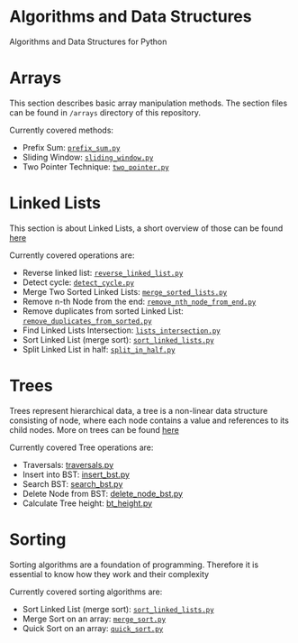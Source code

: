 # Algorithms and Data Structures
Algorithms and Data Structures for Python

# Arrays

This section describes basic array manipulation methods.
The section files can be found in `/arrays` directory of this repository.

Currently covered methods:
* Prefix Sum: [`prefix_sum.py`](/algorithms/arrays/prefix_sum.py)
* Sliding Window: [`sliding_window.py`](/algorithms/arrays/sliding_window.py)
* Two Pointer Technique: [`two_pointer.py`](/algorithms/arrays/two_pointer.py)

# Linked Lists

This section is about Linked Lists, a short overview of those can be found [here](/algorithms/linked_lists/README.md)

Currently covered operations are:
* Reverse linked list: [`reverse_linked_list.py`](/algorithms/linked_lists/reverse_linked_list.py)
* Detect cycle: [`detect_cycle.py`](/algorithms/linked_lists/detect_cycle.py)
* Merge Two Sorted Linked Lists: [`merge_sorted_lists.py`](/algorithms/linked_lists/merge_sorted_lists.py)
* Remove n-th Node from the end: [`remove_nth_node_from_end.py`](/algorithms/linked_lists/remove_nth_node_from_end.py)
* Remove duplicates from sorted Linked List: [`remove_duplicates_from_sorted.py`](/algorithms/linked_lists/remove_duplicates_from_sorted.py)
* Find Linked Lists Intersection: [`lists_intersection.py`](/algorithms/linked_lists/lists_intersection.py)
* Sort Linked List (merge sort): [`sort_linked_lists.py`](/algorithms/linked_lists/sort_linked_lists.py)
* Split Linked List in half: [`split_in_half.py`](/algorithms/linked_lists/split_in_half.py)

# Trees

Trees represent hierarchical data, a tree is a non-linear data structure consisting of node, where each node contains a value and references to its child nodes. More on trees can be found [here](/algorithms/trees/README.md)

Currently covered Tree operations are:
* Traversals: [traversals.py](/algorithms/trees/bt_traversals.py)
* Insert into BST: [insert_bst.py](/algorithms/trees/bst_insert.py)
* Search BST: [search_bst.py](/algorithms/search/search_bst.py)
* Delete Node from BST: [delete_node_bst.py](/algorithms/trees/bst_delete_node.py)
* Calculate Tree height: [bt_height.py](/algorithms/trees/bt_height.py)

# Sorting

Sorting algorithms are a foundation of programming. Therefore it is essential to know how they work and their complexity

Currently covered sorting algorithms are:
* Sort Linked List (merge sort): [`sort_linked_lists.py`](/algorithms/linked_lists/sort_linked_lists.py)
* Merge Sort on an array: [`merge_sort.py`](/algorithms/sorting/merge_sort.py)
* Quick Sort on an array: [`quick_sort.py`](/algorithms/sorting/quick_sort.py)